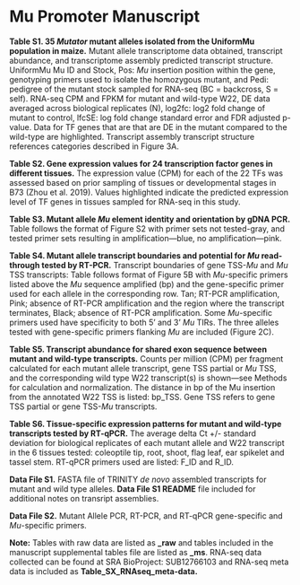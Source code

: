 # Mu Promoter Manuscript

**Table S1. 35 *Mutator* mutant alleles isolated from the UniformMu population in maize.** Mutant allele transcriptome data obtained, transcript abundance, and transcriptome assembly predicted transcript structure. UniformMu Mu ID and Stock, Pos: *Mu* insertion position within the gene, genotyping primers used to isolate the homozygous mutant, and Pedi: pedigree of the mutant stock sampled for RNA-seq (BC = backcross, S = self). RNA-seq CPM and FPKM for mutant and wild-type W22, DE data averaged across biological replicates (N), log2fc: log2 fold change of mutant to control, lfcSE: log fold change standard error and FDR adjusted p-value. Data for TF genes that are that are DE in the mutant compared to the wild-type are highlighted. Transcript assembly transcript structure references categories described in Figure 3A.

**Table S2. Gene expression values for 24 transcription factor genes in different tissues.** The expression value (CPM) for each of the 22 TFs was assessed based on prior sampling of tissues or developmental stages in B73 (Zhou et al. 2019). Values highlighted indicate the predicted expression level of TF genes in tissues sampled for RNA-seq in this study.

**Table S3. Mutant allele *Mu* element identity and orientation by gDNA PCR.** Table follows the format of Figure S2 with primer sets not tested-gray, and tested primer sets resulting in amplification—blue, no amplification—pink.

**Table S4. Mutant allele transcript boundaries and potential for *Mu* read-through tested by RT-PCR.** 
Transcript boundaries of gene TSS-*Mu* and *Mu* TSS transcripts: Table follows format of Figure 5B with *Mu*-specific primers listed above the *Mu* sequence amplified (bp) and the gene-specific primer used for each allele in the corresponding row. Tan; RT-PCR amplification, Pink; absence of RT-PCR amplification and the region where the transcript terminates, Black; absence of RT-PCR amplification. Some *Mu*-specific primers used have specificity to both 5’ and 3’ *Mu* TIRs. The three alleles tested with gene-specific primers flanking *Mu* are included (Figure 2C).

**Table S5. Transcript abundance for shared exon sequence between mutant and wild-type transcripts.** Counts per million (CPM) per fragment calculated for each mutant allele transcript, gene TSS partial or *Mu* TSS, and the corresponding wild type W22 transcript(s) is shown—see Methods for calculation and normalization. The distance in bp of the Mu insertion from the annotated W22 TSS is listed: bp_TSS. Gene TSS refers to gene TSS partial or gene TSS-*Mu* transcripts.

**Table S6. Tissue-specific expression patterns for mutant and wild-type transcripts tested by RT-qPCR.** The average delta Ct +/- standard deviation for biological replicates of each mutant allele and W22 transcript in the 6 tissues tested: coleoptile tip, root, shoot, flag leaf, ear spikelet and tassel stem. RT-qPCR primers used are listed: F_ID and R_ID.

**Data File S1.** FASTA file of TRINITY *de novo* assembled transcripts for mutant and wild type alleles. **Data File S1 README** file included for additional notes on transript assemblies.

**Data File S2.** Mutant Allele PCR, RT-PCR, and RT-qPCR gene-specific and *Mu*-specific primers.

**Note:** Tables with raw data are listed as **_raw** and tables included in the manuscript supplemental tables file are listed as **_ms**. RNA-seq data collected can be found at SRA BioProject: SUB12766103 and RNA-seq meta data is included as **Table_SX_RNAseq_meta-data.**
